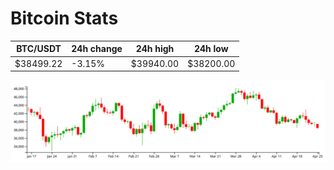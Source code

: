 # Bitcoin Stats

BTC/USDT|24h change|24h high|24h low|
|---|---|---|---|
|$38499.22|-3.15%|$39940.00|$38200.00|

<img src="./chart.svg">
